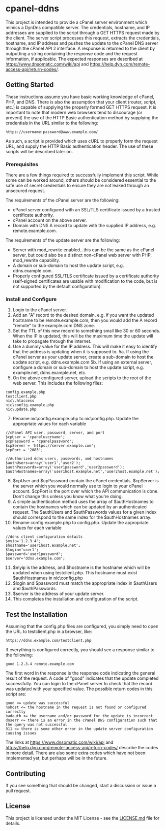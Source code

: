 # cpanel-ddns

This project is intended to provide a cPanel server environment which mimics a DynDns compatible server. The credentials, hostname, and IP addresses are supplied to the script through a GET HTTPS request made by the client. The server script processes this request, extracts the credentials, hostname, and IP address and pushes the update to the cPanel DNS server through the cPanel API 2 interface. A response is returned to the client by outputting a string containing the response code and the request information, if applicable. The expected responses are described at https://www.dnsomatic.com/wiki/api and https://help.dyn.com/remote-access-api/return-codes/.

## Getting Started

These instructions assume you have basic working knowledge of cPanel, PHP, and DNS. There is also the assumption that your client (router, script, etc.) is capable of supplying the properly formed GET HTTPS request. It is important to note that modern web browsers tend to discourage (or prevent) the use of the HTTP Basic authentication method by supplying the credentials in the URL similar to the following:

```
https://username:password@www.example.com/
```

As such, a script is provided which uses cURL to properly form the request URL, and supply the HTTP Basic authentication header. The use of these scripts will be described later on.

### Prerequisites

There are a few things required to successfully implement this script. While some can be worked around, others should be considered essential to the safe use of secret credentials to ensure they are not leaked through an unsecured request.

The requirements of the cPanel server are the following:

* cPanel server configured with an SSL/TLS certificate issued by a trusted certificate authority.
* cPanel account on the above server.
* Domain with DNS A record to update with the supplied IP address, e.g. remote.example.com.

The requirements of the update server are the following:

* Server with mod_rewrite enabled...this can be the same as the cPanel server, but could also be a distinct non-cPanel web server with PHP, mod_rewrite capability.
* A domain or sub-domain to host the update script, e.g. ddns.example.com.
* Properly configured SSL/TLS certificate issued by a certificate authority (self-signed certificates are usable with modification to the code, but is not supported by the default configuration).

### Install and Configure

1. Login to the cPanel server.
2. Add an "A" record to the desired domain. e.g. if you want the updated hostname to be remote.example.com, then you would add the A record "remote" to the example.com DNS zone.
3. Set the TTL of this new record to something small like 30 or 60 seconds. When the IP is updated, this will be the maximum time the update will take to propagate through the internet.
4. Use a dummy value for the IP address. This will make it easy to identify that the address is updating when it is supposed to.
5a. If using the cPanel server as your update server, create a sub-domain to host the update script, e.g. ddns.example.com
5b. If using an external server, configure a domain or sub-domain to host the update script, e.g. example.net, ddns.example.net, etc.
6. On the above configured server, upload the scripts to the root of the web server. This includes the following files:
```
config.example.php
testclient.php
nic\.htaccess
nic\config.example.php
nic\update.php
```
7. Rename nic\config.example.php to nic\config.php. Update the appropriate values for each variable
```
//cPanel API user, password, server, and port
$cpUser = 'cpanelusername';
$cpPassword = 'cpanelpassword';
$cpServer = 'https://server.example.com';
$cpPort = '2083';

//Authorized ddns users, passwords, and hostnames
$authUsers=array('user1','user2');
$authPasswords=array('user1password','user2password');
$authHostnames=array('user1host.example.net','user2host.example.net');
```
8. $cpUser and $cpPassword contain the cPanel credentials. $cpServer is the server which you would normally use to login to your cPanel account. $cpPort is the port over which the API communication is done. Don't change this unless you know what you're doing.
9. A simple authentication method uses the array of $authHostnames to contain the hostnames which can be updated by an authenticated request. The $authUsers and $authPasswords values for a given index should correspond to the same index for the $authHostnames array.
10. Rename config.example.php to config.php. Update the appropriate values for each variable
```
//ddns client configuration details
$myip='1.2.3.4';
$hostname='user1host.example.net';
$login='user1';
$password='user1password';
$server='ddns.example.com';
```
11. $myip is the address, and $hostname is the hostname which will be updated when using testclient.php. This hostname must exist $authHostnames in nic\config.php
12. $login and $password must match the appropriate index in $authUsers and $authPasswords.
13. $server is the address of your update server.
14. This completes the installation and configuration of the script. 

## Test the Installation

Assuming that the config.php files are configured, you simply need to open the URL to testclient.php in a browser, like:
```
https://ddns.example.com/testclient.php
```

If everything is configured correctly, you should see a response similar to the following:
```
good 1.2.3.4 remote.example.com
```

The first word in the response is the response code indicating the general result of the request. A code of "good" indicates that the update completed successfully. You can login to the cPanel server to check that the record was updated with your specified value. The possible return codes in this script are:
```
good <= update was successful
nohost <= the hostname in the request is not found or configured correctly
badauth <= the username and/or password for the update is incorrect
dnserr <= there is an error in the cPanel DNS configuration such that the query was not successful
911 <= there is some other error in the update server configuration causing issues
```

The links at https://www.dnsomatic.com/wiki/api and https://help.dyn.com/remote-access-api/return-codes/ describe the codes in more detail. There are also some extra codes which have not been implemented yet, but perhaps will be in the future.

## Contributing

If you see something that should be changed, start a discussion or issue a pull request.

## License

This project is licensed under the MIT License - see the [LICENSE.md](LICENSE.md) file for details.